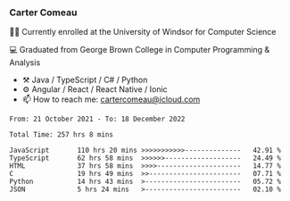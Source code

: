 ### Carter Comeau

🙋‍♂️ Currently enrolled at the University of Windsor for Computer Science

💻 Graduated from George Brown College in Computer Programming & Analysis

- ⚒️ Java / TypeScript / C# / Python
- ⚙️ Angular / React / React Native / Ionic
- 📫 How to reach me: cartercomeau@icloud.com

<!--START_SECTION:waka-->

```text
From: 21 October 2021 - To: 18 December 2022

Total Time: 257 hrs 8 mins

JavaScript       110 hrs 20 mins >>>>>>>>>>>--------------   42.91 %
TypeScript       62 hrs 58 mins  >>>>>>-------------------   24.49 %
HTML             37 hrs 58 mins  >>>>---------------------   14.77 %
C                19 hrs 49 mins  >>-----------------------   07.71 %
Python           14 hrs 43 mins  >------------------------   05.72 %
JSON             5 hrs 24 mins   >------------------------   02.10 %
```

<!--END_SECTION:waka-->
